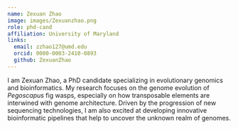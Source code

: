 ```yaml
---
name: Zexuan Zhao
image: images/Zexuanzhao.png
role: phd-cand
affiliation: University of Maryland
links:
  email: zzhao127@umd.edu
  orcid: 0000-0003-2410-0893
  github: ZexuanZhao
---
```


I am Zexuan Zhao, a PhD candidate specializing in evolutionary genomics and bioinformatics. My research focuses on the genome  evolution of *Pegoscapus* fig wasps, especially on how transposable elements are interwined with genome architecture. Driven by the progression of new sequencing technologies, I am also excited at developing innovative bioinformatic pipelines that help to uncover the unknown realm of genomes.
